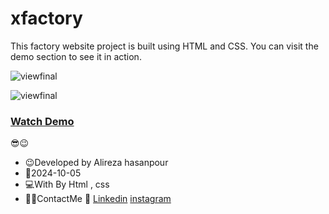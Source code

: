 # xfactory

This factory website project is built using HTML and CSS. You can visit the demo section to see it in action.


![viewfinal](https://github.com/user-attachments/assets/5f6cecd4-a546-4b88-bd27-839eefb45b20)


![viewfinal](https://github.com/user-attachments/assets/e014f4e0-9eb6-484f-9447-e43ea59296c0)

### [Watch Demo](https://alirezafrontend.github.io/xfactory/ "Watch Demo")

 😎😉
- 😉Developed by Alireza hasanpour
- 📅2024-10-05
- 💻With By Html , css  
- 📲📞ContactMe 🔗 [Linkedin](https://www.linkedin.com/in/alireza-hasanpour-9ab4a732b?lipi=urn%3Ali%3Apage%3Ad_flagship3_profile_view_base_contact_details%3B74hz%2BdeVT62fhpXhtgK67Q%3D%3D "Linkedin") 
 [instagram](http://https://www.instagram.com/alireza_hasanpour_frontend?igsh=NHN3aGt1ZTJsNHF1 "instagram")
